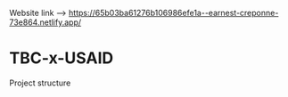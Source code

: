 Website link --> https://65b03ba61276b106986efe1a--earnest-creponne-73e864.netlify.app/

# TBC-x-USAID

Project structure

